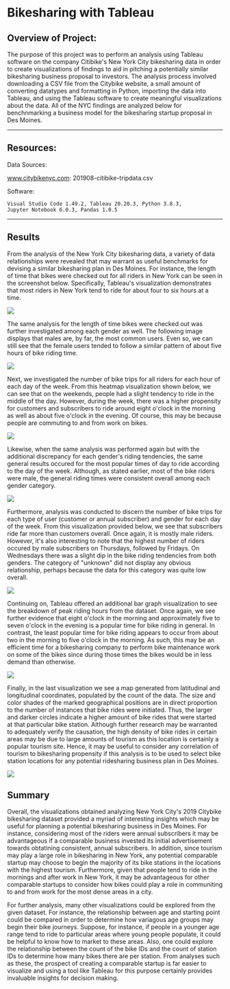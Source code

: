 # Bikesharing with Tableau

## Overview of Project:

The purpose of this project was to perform an analysis using Tableau software on the company Citibike's New York City bikesharing data in order to create visualizations of findings to aid in pitching a potentially similar bikesharing business proposal to investors.  The analysis process involved downloading a CSV file from the Citybike website, a small amount of converting datatypes and formatting in Python, importing the data into Tableau, and using the Tableau software to create meaningful visualizations about the data.  All of the NYC findings are analyzed below for benchnmarking a business model for the bikesharing startup proposal in Des Moines.

---------------------------------------------
## Resources:

Data Sources: 

www.citybikenyc.com: 
201908-citibike-tripdata.csv

Software: 

    Visual Studio Code 1.49.2, Tableau 20.20.3, Python 3.8.3,
    Jupyter Notebook 6.0.3, Pandas 1.0.5

---------------------------------------------

## Results

From the analysis of the New York City bikesharing data, a variety of data relationships were revealed that may warrant as useful benchmarks for devising a similar bikesharing plan in Des Moines.  For instance, the length of time that bikes were checked out for all riders in New York can be seen in the screenshot below.  Specifically, Tableau's visualization demonstrates that most riders in New York tend to ride for about four to six hours at a time.

![](Resources/1_Checkout_Times_for_Users.png)

The same analysis for the length of time bikes were checked out was further investigated among each gender as well.  The following image displays that males are, by far, the most common users.  Even so, we can still see that the female users tended to follow a similar pattern of about five hours of bike riding time.

![](Resources/2_Checkout_Times_by_Gender.png)

Next, we investigated the number of bike trips for all riders for each hour of each day of the week.  From this heatmap visualization shown below, we can see that on the weekends, people had a slight tendency to ride in the middle of the day.  However, during the week, there was a higher propensity for customers and subscribers to ride around eight o'clock in the morning as well as about five o'clock in the evening.  Of course, this may be because people are commuting to and from work on bikes.

![](Resources/3_Trips_by_Weekday_per_Hour.png)

Likewise, when the same analysis was performed again but with the additional discrepancy for each gender's riding tendencies, the same general results occured for the most popular times of day to ride according to the day of the week.  Although, as stated earlier, most of the bike riders were male, the general riding times were consistent overall among each gender category.

![](Resources/4_Trips_by_Gender_(Weekday_per_Hour).png)

Furthermore, analysis was conducted to discern the number of bike trips for each type of user (customer or annual subscriber) and gender for each day of the week.  From this visualization provided below, we see that subscribers ride far more than customers overall.  Once again, it is mostly male riders.  However, it's also interesting to note that the highest number of riders occured by male subscribers on Thursdays, followed by Fridays.  On Wednesdays there was a slight dip in the bike riding tendencies from both genders.  The category of "unknown" did not display any obvious relationship, perhaps because the data for this category was quite low overall.

![](Resources/5_User_Trips_by_Gender_per_Weekday.png)

Continuing on, Tableau offered an additional bar graph visualization to see the breakdown of peak riding hours from the dataset.  Once again, we see further evidence that eight o'clock in the morning and approximately five to seven o'clock in the evening is a popular time for bike riding in general.  In contrast, the least popular time for bike riding appears to occur from about two in the morning to five o'clock in the morning.  As such, this may be an efficient time for a bikesharing company to perform bike maintenance work on some of the bikes since during those times the bikes would be in less demand than otherwise.

![](Resources/6_August_Peak_Hours.png)

Finally, in the last visualization we see a map generated from latitudinal and longitudinal coordinates, populated by the count of the data.  The size and color shades of the marked geographical positions are in direct proportion to the number of instances that bike rides were initiated.  Thus, the larger and darker circles indicate a higher amount of bike rides that were started at that particular bike station.  Although further research may be warranted to adequately verify the causation, the high density of bike rides in certain areas may be due to large amounts of tourism as this location is certainly a popular tourism site.  Hence, it may be useful to consider any correlation of tourism to bikesharing propensity if this analysis is to be used to select bike station locations for any potential ridesharing business plan in Des Moines.

![](Resources/7_Top_Starting_Locations.png)

## Summary

Overall, the visualizations obtained analyzing New York City's 2019 Citybike bikesharing dataset provided a myriad of interesting insights which may be useful for planning a potential bikesharing business in Des Moines.  For instance, considering most of the riders were annual subscribers it may be advantageous if a comparable business invested its initial advertisement towards obtatining consistent, annual subscribers.  In addition, since tourism may play a large role in bikesharing in New York, any potential comparable startup may choose to begin the majority of its bike stations in the locations with the highest tourism.  Furthermore, given that people tend to ride in the mornings and after work in New York, it may be advantageous for other comparable startups to consider how bikes could play a role in communiting to and from work for the most dense areas in a city.

For further analysis, many other visualizations could be explored from the given dataset.  For instance, the relationship between age and starting point could be compared in order to determine how variagous age groups may begin their bike journeys.  Suppose, for instance, if people in a younger age range tend to ride to particular areas where young people populate, it could be helpful to know how to market to these areas.  Also, one could explore the relationship between the count of the bike IDs and the count of station IDs to determine how many bikes there are per station.  From analyses such as these, the prospect of creating a comparable startup is far easier to visualize and using a tool like Tableau for this purpose certainly provides invaluable insights for decision making.